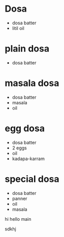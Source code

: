 # Dosa 

* dosa batter
* litil oil

# plain dosa

* dosa batter

# masala dosa

* dosa batter 
* masala
* oil


# egg dosa

* dosa batter
* 2 eggs 
* oil
* kadapa-karram

# special dosa
* dosa batter
* panner 
* oil
* masala

hi
hello main

sdkhj